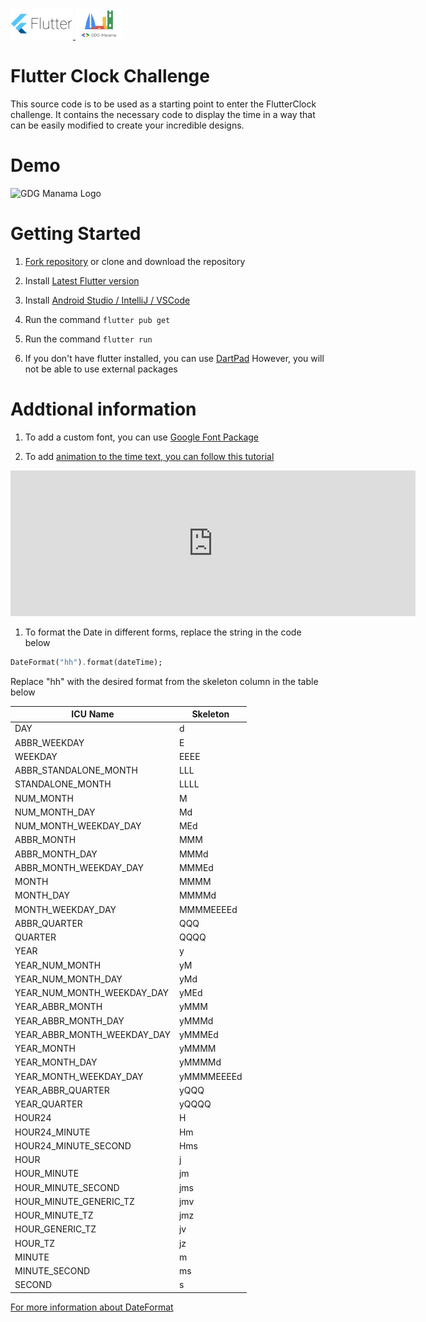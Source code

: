 

<a href="https://flutter.dev/" > <img height="50px" src="images/Google-flutter-logo.png"
     alt="Flutter Logo" /> </a>
<a href="https://www.meetup.com/GDG-Manama/" > <img height="50px" src="images/gdgmanamalogo.png"
     alt="GDG Manama Logo" /> </a>
# Flutter Clock Challenge

This source code is to be used as a starting point to enter the FlutterClock challenge. It contains the necessary code to display the time in a way that can be easily modified to create your incredible designs. 

# Demo 
<img height="150px" src="images/clockfinal2.gif"
     alt="GDG Manama Logo" />

# Getting Started
1. [Fork repository](https://github.com/sayed3li97/FlutterClock-Challenge-BH/fork) or clone and download the repository 
1. Install [Latest Flutter version](https://flutter.dev/docs/get-started/install)
1. Install [Android Studio / IntelliJ / VSCode](https://flutter.dev/docs/development/tools/android-studio)
1. Run the command `flutter pub get`
1. Run the command `flutter run`

1. If you don't have flutter installed, you can use [DartPad](https://dartpad.dartlang.org/) However, you will not be able to use external packages  

# Addtional information 
1. To add a custom font, you can use [Google Font Package](https://pub.dev/packages/google_fonts)

1. To add [animation to the time text, you can follow this tutorial](https://www.youtube.com/watch?v=FEQpKnhceKM)

<iframe width="648" height="233" src="https://www.youtube.com/embed/FEQpKnhceKM" frameborder="0" allow="accelerometer; autoplay; encrypted-media; gyroscope; picture-in-picture" allowfullscreen></iframe>

1. To format the Date in different forms, replace the string in the code below 

```Dart
DateFormat("hh").format(dateTime);
```
Replace "hh" with the desired format from the skeleton column in the table below 

ICU Name                     | Skeleton
 --------                    | --------
 DAY                         | d
 ABBR_WEEKDAY                | E
 WEEKDAY                     | EEEE
 ABBR_STANDALONE_MONTH       | LLL
 STANDALONE_MONTH            | LLLL
 NUM_MONTH                   | M
 NUM_MONTH_DAY               | Md
 NUM_MONTH_WEEKDAY_DAY       | MEd
 ABBR_MONTH                  | MMM
 ABBR_MONTH_DAY              | MMMd
 ABBR_MONTH_WEEKDAY_DAY      | MMMEd
 MONTH                       | MMMM
 MONTH_DAY                   | MMMMd
 MONTH_WEEKDAY_DAY           | MMMMEEEEd
 ABBR_QUARTER                | QQQ
 QUARTER                     | QQQQ
 YEAR                        | y
 YEAR_NUM_MONTH              | yM
 YEAR_NUM_MONTH_DAY          | yMd
 YEAR_NUM_MONTH_WEEKDAY_DAY  | yMEd
 YEAR_ABBR_MONTH             | yMMM
 YEAR_ABBR_MONTH_DAY         | yMMMd
 YEAR_ABBR_MONTH_WEEKDAY_DAY | yMMMEd
 YEAR_MONTH                  | yMMMM
 YEAR_MONTH_DAY              | yMMMMd
 YEAR_MONTH_WEEKDAY_DAY      | yMMMMEEEEd
 YEAR_ABBR_QUARTER           | yQQQ
 YEAR_QUARTER                | yQQQQ
 HOUR24                      | H
 HOUR24_MINUTE               | Hm
 HOUR24_MINUTE_SECOND        | Hms
 HOUR                        | j
 HOUR_MINUTE                 | jm
 HOUR_MINUTE_SECOND          | jms
 HOUR_MINUTE_GENERIC_TZ      | jmv
 HOUR_MINUTE_TZ              | jmz
 HOUR_GENERIC_TZ             | jv
 HOUR_TZ                     | jz
 MINUTE                      | m
 MINUTE_SECOND               | ms
 SECOND                      | s

[For more information about DateFormat](https://pub.dev/documentation/intl/latest/intl/DateFormat-class.html)

